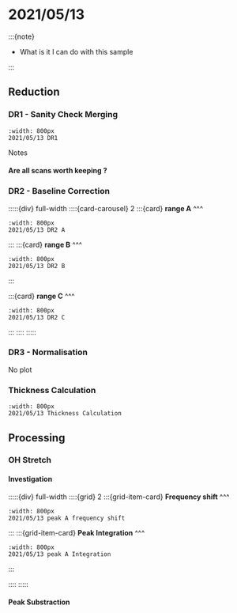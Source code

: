 # 2021/05/13

:::{note}

- What is it I can do with this sample

:::

## Reduction

### DR1 - Sanity Check Merging

```{figure} Plots/DR/DR1_2021_05_13_Full-range.png
:width: 800px
2021/05/13 DR1
```

Notes

#### Are all scans worth keeping ?


### DR2 - Baseline Correction

:::::{div} full-width
::::{card-carousel} 2
:::{card} 
**range A**
^^^

```{figure} Plots/DR/DR2_2021_05_13_A.png
:width: 800px
2021/05/13 DR2 A
```

:::
:::{card} 
**range B**
^^^

```{figure} Plots/DR/DR2_2021_05_13_B.png
:width: 800px
2021/05/13 DR2 B
```

:::

:::{card} 
**range C**
^^^

```{figure} Plots/DR/DR2_2021_05_13_C.png
:width: 800px
2021/05/13 DR2 C
```

:::
::::
:::::

### DR3 - Normalisation

No plot 

### Thickness Calculation

```{figure} Plots/DR/Thickness-calc_2021_05_13_2.png
:width: 800px
2021/05/13 Thickness Calculation
```


## Processing

### OH Stretch

#### Investigation


:::::{div} full-width
::::{grid} 2
:::{grid-item-card}
**Frequency shift**
^^^

```{figure} Plots/DR/DR2_2021_05_13_PeakA-frequency_wA0.png
:width: 800px
2021/05/13 peak A frequency shift
```

:::
:::{grid-item-card}
**Peak Integration** 
^^^

```{figure} Plots/DR/DR2_2021_05_13_PeakA-Integration.png
:width: 800px
2021/05/13 peak A Integration
```

:::

::::
:::::

#### Peak Substraction